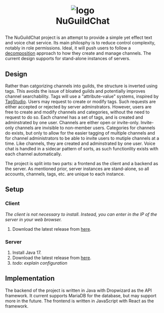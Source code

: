 # <p align=center>![logo](https://avatars.githubusercontent.com/u/172641046?s=200&v=4) <br>NuGuildChat</p>

The NuGuildChat project is an attempt to provide a simple yet effect text and voice chat service. Its main philosphy is to reduce control complexity, notably in role permissions. Ideal, it will push users to follow a [decomposition](https://en.wikipedia.org/wiki/Decomposition_(computer_science)) approach to how they create and manage channels. The current design supports for stand-alone instances of servers.

## Design

Rather than catgorizing channels into guilds, the structure is inverted using tags. This avoids the issue of bloated guilds and potentially improves channel searchability. Tags will use a "attribute-value" systems, inspired by [TagStudio](https://www.youtube.com/watch?v=wTQeMkYRMcw). Users may request to create or modify tags. Such requests are either accepted or rejected by server adminstrators. However, users are free to create and modify channels and categories, without the need to request to do so. Each channel has a set of tags, and is created and adminstrated by one user. Channels are either open or invite-only. Invite-only channels are invisible to non-member users. Categories for channels do exists, but only to allow for the easier tagging of multiple channels and for channel administrators to be able to invite users to mutiple channels at a time. Like channels, they are created and adminstrated by one user. Voice chat is handled in a sidecar pattern of sorts, as such functionlity exists with each channel automatically. 

The project is split into two parts: a frontend as the client and a backend as the server. As mentioned prior, server instances are stand-alone, so all accounts, channels, tags, etc. are unique to each instance.

## Setup
### Client
_The client is not necessary to install. Instead, you can enter in the IP of the server in your web browser._

1. Download the latest release from [here](https://github.com/NuGuildChat/nu-guild-chat-frontend/releases).
### Server
1. Install Java 17.
2. Download the latest release from [here](https://github.com/NuGuildChat/NuGuildChatBackend/releases).
3. _todo: explain configuration_

## Implementation

The backend of the project is written in Java with Dropwizard as the API framework. It current supports MariaDB for the database, but may support more in the future. The frontend is written in JavaScript with React as the framework.
